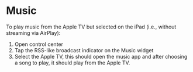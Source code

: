 # Music

To play music from the Apple TV but selected on the iPad (i.e., without streaming via AirPlay):

1. Open control center
2. Tap the RSS-like broadcast indicator on the Music widget
2. Select the Apple TV, this should open the music app and after choosing a song to play, it should play from the Apple TV.
